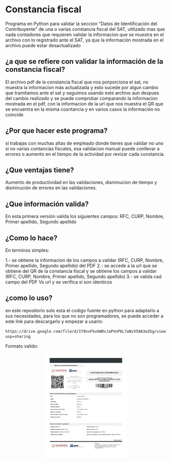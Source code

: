 # Constancia fiscal
Programa en Python para validar la seccion "Datos de Identificación del Contribuyente" de una o varias constancia fiscal del SAT,  utilizado mas que nada contadores que requieren validar la informacion que se muestra en el archivo con lo registrado ante el SAT, ya que la información mostrada en el archivo puede estar desactualizado


## ¿a que se refiere con validar la información de la constancia fiscal?
  
  El archivo pdf de la constancia fiscal que nos porporciona el sat, no muestra la informacion más actualizada y esto sucede por algun cambio 
  que tramitamos ante el sat y seguimos usando este archivo aun despues del cambio realizado y se puede comprobar comparando la informacion mostrada 
  en el pdf, con la informacion de la url que nos muestra el QR que se encuentra en la misma cosntancia y en varios casos la información no coincide
  
  
## ¿Por que hacer este programa?

  si trabajas con muchas altas de empleado donde tienes que validar no uno si no varias contancias fiscales, esa validacion manual puede conllevar a 
  errores o aumento en el tiempo de la actividad por revizar cada constancia.

## ¿Que ventajas tiene?

  Aumento de productividad en las validaciones, disminucion de tiempo y disminución de errores en las validaciones.


## ¿Que información valida?

  En esta primera versión valida los siguientes campos: RFC, CURP, Nombre, Primer apellido, Segundo apellido
 
## ¿Como lo hace?  

  En terminos simples:

  1.- se obtiene la informacion de los campos a validar (RFC, CURP, Nombre, Primer apellido, Segundo apellido) del PDF
  2.- se accede a la url que se obtiene del QR de la constancia fiscal y se obtiene los campos a validar (RFC, CURP, Nombre, Primer apellido, Segundo apellido)
  3.- se valida cad campo del PDF Vs url y se verifica si son identicos


## ¿como lo uso?

  en este repositorio solo esta el codigo fuente en python para adaptarlo a sus necesidades, para los que no son programadores, se puede acceder a este link para 
  descargarlo y empezar a usarlo:
  
    https://drive.google.com/file/d/1Y9nxFbvkWDvJaPVnPbL7wNzV58A3eZGg/view?usp=sharing



Formato valido:
<p align="center">
  <img src="https://github.com/azcue/ConstanciaFiscal/blob/main/constanciaFiscal.png" width="50%" heigth="50%">
</p>


